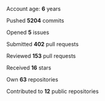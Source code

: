 Account age: **6** years

Pushed **5204** commits

Opened **5** issues

Submitted **402** pull requests

Reviewed **153** pull requests

Received **16** stars

Own **63** repositories

Contributed to **12** public repositories

